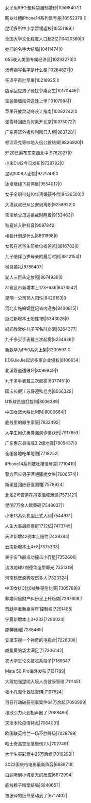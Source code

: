 女子用99个塑料袋自制婚纱|10598407|1

网友吐槽iPhone14系列信号差|10552379|0

昆明多所中小学暂缓返校|10551189|1

全国大学文化程度人口超2亿|10420560|0

她们的名字大结局|10411474|0

055驶入美国专属经济区|10293273|0

汤梓涵写名字是什么梗|10284827|0

任泽平再批苹果|10216925|0

店家回应男子骚扰邻桌女生|10170446|1

宝爸砸墙掏洞送娃上学|10107984|1

苹果开放灵动岛设计指南|10082242|0

张雪峰回应为何离开北京|10075072|1

广东男篮外援埃利斯已入境|9837281|

顿涅茨克等四地入俄公投结果|9826920|1

歼20已遍布东南西北中|9762027|0

小米Civi2今日发布|9728792|0

昆明1008人密接|9721748|0

冰墩墩线下将停售|9554012|0

女子全职带娃10年离婚获补偿|9436500|0

大漠叔叔已从公安局离职|9258922|0

宝宝给父母送婚戒时睡着|9153463|1

秋瓷炫入驻抖音|9097842|

棱镜计划是什么|8861998|0

女孩在爸爸生前单位找爸爸|8816783|0

儿子陪伴百岁母亲的最后时刻|8812154|1

猴哥婚礼|8786407|

湖人三巨头定妆照|8674939|0

31省区市新增本土173+636|8473542|

昆明一公司18人阳性|8426153|0

河北实施婚姻登记省内通办|8400815|1

浙江新增本土阳性1例|8343026|0

妈妈教爨姓儿子写名时崩溃|8264377|

九千多买手表戴三次起雾|8234626|1

新款华为P50系列上架|8200597|0

EDGJieJie起诉多家企业侵权|8106654|

北溪管道遭破坏|8099849|1

九千多手表戴三次起雾|8077451|0

国庆长假江苏将迎秋老虎|8066329|

U15球员追打裁判|8036389|

中国女篮大胜比利时|8000664|1

底线里的原生家庭|7932492|

大学生用优惠券漏洞诈骗获刑|7917853|

广东惠东县海域3.2级地震|7805437|0

全国各地吃羊地图|7718252|

iPhone14系列被吐槽信号差|7710410|

警方回应男子酒吧骚扰女生|7606574|1

斯诺登回应获俄国籍|7578924|

北溪2号管道在丹麦海域泄漏|7573121|

昆明7万余人赋黄码|7548037|1

小米13系列机型正式入网|7544931|

人生大事最终票房17.12亿|7473745|

天津新增42例本土阳性|7439384|

云南新增本土4+8|7375333|

美宇宙飞船成功撞击小行星|7352606|

流浪地球2刘德华造型曝光|7351319|

河南鹤壁疯狗咬伤多人|7323324|

中国女排3比0战胜哥伦比亚|7305789|0

非婚同居财产纠纷呈上升趋势|7297606|1

贾跃亭重新赢得FF控制权|7291485|

宁夏新增本土3+233|7286024|

原神赛诺|7238465|

安徽卫视一个神奇的电视台|7228008|

咸蛋黄脑袋太满足了|7206142|

农大学生论文被吃系段子|7189347|

Mate 50 Pro海外发布|7131789|

大理加强昆明入境人员健康管理|7111451|

张小凡魔化救陆雪琪|7107524|

百日行动破获刑事案件64万余起|7093999|

棣欣引力火到相声圈了|7088496|

天津本轮疫情特点|7064031|

欧国联英格兰一场不胜降级|7028799|

哈士奇高空坠落砸伤2人|7027491|

大学生买彩票中25万后续|7016293|1

2022国庆档电影最新阵容|6988718|

白鹿听到小城夏天的反应|6872994|

底线穆子晴案结局|6840657|

被张译的细节感动到了|6717402|

